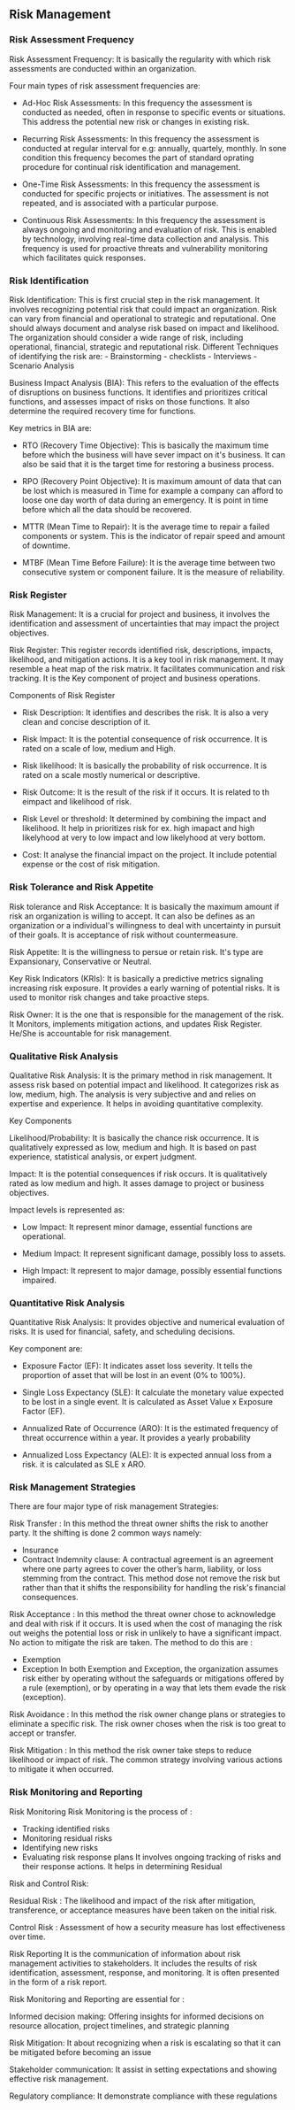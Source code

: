 ## Risk Management
     
### Risk Assessment Frequency

 Risk Assessment Frequency: It is basically the regularity with which risk assessments are conducted within an organization. 
 
 Four main types of risk assessment frequencies are: 
  - Ad-Hoc Risk Assessments: In this frequency the assessment is conducted as needed, often in response to specific events or situations. This address the potential new risk or changes in existing risk.
  
  - Recurring Risk Assessments: In this frequency the assessment is conducted at regular interval for e.g: annually, quartely, monthly. In sone condition this frequency becomes the part of standard oprating procedure for continual risk identification and management.
  
  - One-Time Risk Assessments: In this frequency the assessment is conducted for specific projects or initiatives. The assessment is not repeated, and is associated with a particular purpose.
  
  - Continuous Risk Assessments: In this frequency the assessment is always ongoing and monitoring and evaluation of risk. This is enabled by technology, involving real-time data collection and analysis. This frequency is used for proactive threats and vulnerability monitoring which facilitates quick responses.
  
  
  
### Risk Identification 
  Risk Identification: This is first crucial step in the risk management. It involves recognizing potential risk that could impact an organization. Risk can vary from financial and operational to strategic and reputational. One should always document and analyse risk based on impact and likelihood. The organization should consider a wide range of risk, including operational, financial, strategic and reputational risk. Different Techniques of identifying the risk are: 
    - Brainstorming
    - checklists
    - Interviews
    - Scenario Analysis
    
  Business Impact Analysis (BIA): This refers to the evaluation of the effects of disruptions on business functions. It identifies and prioritizes critical functions, and assesses impact of risks on those functions. It also determine the required recovery time for functions.
  
  Key metrics in BIA are:
   
   - RTO (Recovery Time Objective): This is basically the maximum time before which the business will have sever impact on it's business. It can also be said that it is the target time for restoring a business process.
     
   - RPO (Recovery Point Objective): It is maximum amount of data that can be lost which is measured in Time for example a company can afford to loose one day worth of data during an emergency. It is point in time before which all the data should be recovered.
   
   - MTTR (Mean Time to Repair): It is the average time to repair a failed components or system. This is the indicator of repair speed and amount of downtime.
   
   - MTBF (Mean Time Before Failure): It is the average time between two consecutive system or component failure. It is the measure of reliability. 
   
   
### Risk Register
 Risk Management: It is a crucial for project and business, it involves the identification and assessment of uncertainties that may impact the project objectives.
 
 Risk Register: This register records identified risk, descriptions, impacts, likelihood, and mitigation actions. It is a key tool in risk management. It may resemble a heat map of the risk matrix. It facilitates communication and risk tracking. It is the Key component of project and business operations.
 
 Components of Risk Register
  
  - Risk Description: It identifies and describes the risk. It is also a very clean and concise description of it. 
  
  - Risk Impact: It is the potential consequence of risk occurrence. It is rated on a scale of low, medium and High.
  
  - Risk likelihood: It is basically the probability of risk occurrence. It is rated on a scale mostly numerical or descriptive.
  
  - Risk Outcome: It is the result of the risk if it occurs. It is related to th eimpact and likelihood of risk.
  
  - Risk Level or threshold: It determined by combining the impact and likelihood. It help in prioritizes risk for ex. high imapact and high likelyhood at very to low impact and low likelyhood at very bottom.
  
  - Cost: It analyse the financial impact on the project. It include potential expense or the cost of risk mitigation.
  
  
### Risk Tolerance and Risk Appetite
  
  Risk tolerance and Risk Acceptance: It is basically the maximum amount if risk an organization is willing to accept. It can also be defines as an organization or a individual's willingness to deal with uncertainty in pursuit of their goals. It is acceptance of risk without countermeasure. 
   
  Risk Appetite: It is the willingness to persue or retain risk. It's type are Expansionary, Conservative or Neutral.
  
 Key Risk Indicators (KRIs): It is basically a predictive metrics signaling increasing risk exposure. It provides a early warning of potential risks. It is used to monitor risk changes and take proactive steps.
 
 Risk Owner: It is the one that is responsible for the management of the risk. It Monitors, implements mitigation actions, and updates Risk Register. He/She is accountable for risk management.
 
 
### Qualitative Risk Analysis

Qualitative Risk Analysis: It is the primary method in risk management. It assess risk based on potential impact and likelihood. It categorizes risk as low, medium, high. The analysis is very subjective and and relies on expertise and experience. It helps in avoiding quantitative complexity.
 
Key Components

Likelihood/Probability: It is basically the chance risk occurrence. It is qualitatively expressed as low, medium and high. It is based on past experience, statistical analysis, or expert judgment.

Impact: It is the potential consequences if risk occurs. It is qualitatively rated as low medium and high. It asses damage to project or business objectives.
  
Impact levels is represented as:
 - Low Impact: It represent minor damage, essential functions are operational.
     
 - Medium Impact: It represent significant damage, possibly loss to assets.
     
 - High Impact: It represent to major damage, possibly essential functions impaired.
     
### Quantitative Risk Analysis

Quantitative Risk Analysis: It provides objective and numerical evaluation of risks. It is used for financial, safety, and scheduling decisions.
 
Key component are: 
 
- Exposure Factor (EF): It indicates asset loss severity. It tells the proportion of asset that will be lost in an event (0% to 100%).
  
- Single Loss Expectancy (SLE):  It calculate the monetary value expected to be lost in a single event. It is calculated as Asset Value x Exposure Factor (EF).
  
- Annualized Rate of Occurrence (ARO): It is the estimated frequency of threat occurrence within a year. It provides a yearly probability
  
- Annualized Loss Expectancy (ALE): It is expected annual loss from a risk. it is calculated as SLE x ARO. 
  

### Risk Management Strategies
There are four major type of risk management Strategies:
 
Risk Transfer : In this method the threat owner shifts the risk to another party. It the shifting is done 2 common ways namely:
 - Insurance
 - Contract Indemnity clause: A contractual agreement is an agreement where one party agrees to cover the other’s harm, liability, or loss stemming from the contract.
 This method dose not remove the risk but rather than that it shifts the responsibility for handling the risk's financial consequences. 

Risk Acceptance : In this method the threat owner chose to acknowledge and deal with risk if it occurs. It is used when the cost of managing the risk out weighs the potential loss or risk in unlikely to have a significant impact. No action to mitigate the risk are taken.
The method to do this are : 
- Exemption
- Exception
In both Exemption and Exception, the organization assumes risk either by operating without the safeguards or mitigations offered by a rule (exemption), or by operating in a way that lets them evade the risk (exception).


Risk Avoidance : In this method the risk owner change plans or strategies to eliminate a specific risk. The risk owner choses when the risk is too great to accept or transfer.

Risk Mitigation :  In this method the risk owner take steps to reduce likelihood or impact of risk. The common strategy involving various actions to mitigate it when occurred.

### Risk Monitoring and Reporting

Risk Monitoring
Risk Monitoring is the process of :
- Tracking identified risks 
- Monitoring residual risks 
- Identifying new risks 
- Evaluating risk response plans
It involves ongoing tracking of risks and their response actions. It helps in determining Residual 

Risk and Control Risk:

Residual Risk : The likelihood and impact of the risk after mitigation, transference, or acceptance measures have been taken on the initial risk.

Control Risk : Assessment of how a security measure has lost effectiveness over time.

Risk Reporting
It is the communication of information about risk management activities to stakeholders. It includes the results of risk identification, assessment, response, and monitoring. It is often presented in the form of a risk report.


Risk Monitoring and Reporting are essential for :

Informed decision making: Offering insights for informed decisions on resource allocation, project timelines, and strategic planning

Risk Mitigation: It about recognizing when a risk is escalating so that it can be mitigated before becoming an issue 

Stakeholder communication: It assist in setting expectations and showing effective risk management.

Regulatory compliance: It demonstrate compliance with these regulations



